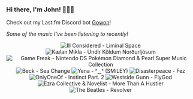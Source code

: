 ### Hi there, I'm John! 🏄🏻‍♂️

Check out my Last.fm Discord bot [Gowon](http://gowon.ca)!

_Some of the music I've been listening to recently!_


<!-- lastfm -->
<p align="center"><img src="https://lastfm.freetls.fastly.net/i/u/64s/e128e76eb7a6efd60aa26055a2ba34ec.jpg" title="Ill Considered - Liminal Space"> <img src="https://lastfm.freetls.fastly.net/i/u/64s/1a8c9dcddf6c04e96f7f93683f5cc51a.jpg" title="Kælan Mikla - Undir Köldum Norðurljósum"> <img src="https://lastfm.freetls.fastly.net/i/u/64s/960e7faf43f6b3260bba915975671dfa.png" title="Game Freak - Nintendo DS Pokémon Diamond & Pearl Super Music Collection"> <img src="https://lastfm.freetls.fastly.net/i/u/64s/453dd16dd7b18709393b2e1a9b856802.jpg" title="Beck - Sea Change"> <img src="https://lastfm.freetls.fastly.net/i/u/64s/d953e475498170491ae8de9529c9a668.jpg" title="Yena - ˣ‿ˣ (SMiLEY)"> <img src="https://lastfm.freetls.fastly.net/i/u/64s/7a6567bb28924ee18ca7f8234db5d92c.png" title="Disasterpeace - Fez"> <img src="https://lastfm.freetls.fastly.net/i/u/64s/498f0ba0bda4d42005b2bc9b608c6e1b.jpg" title="OnlyOneOf - Instinct Part. 2"> <img src="https://lastfm.freetls.fastly.net/i/u/64s/05efd42ce2634022beaf3375dacbb424.jpg" title="Westside Gunn - FlyGod"> <img src="https://lastfm.freetls.fastly.net/i/u/64s/7311305e6b1c7d60d66c4ba6f76b7e73.jpg" title="Ezra Collective & Novelist - More Than A Hustler"> <img src="https://lastfm.freetls.fastly.net/i/u/64s/deaec2d4735bea0d1c45fc75261624ae.jpg" title="The Beatles - Revolver"> </p>
